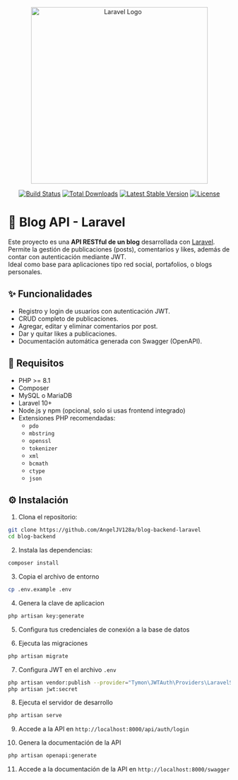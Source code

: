 <p align="center"><a href="https://laravel.com" target="_blank"><img src="https://raw.githubusercontent.com/laravel/art/master/logo-lockup/5%20SVG/2%20CMYK/1%20Full%20Color/laravel-logolockup-cmyk-red.svg" width="400" alt="Laravel Logo"></a></p>

<p align="center">
<a href="https://github.com/laravel/framework/actions"><img src="https://github.com/laravel/framework/workflows/tests/badge.svg" alt="Build Status"></a>
<a href="https://packagist.org/packages/laravel/framework"><img src="https://img.shields.io/packagist/dt/laravel/framework" alt="Total Downloads"></a>
<a href="https://packagist.org/packages/laravel/framework"><img src="https://img.shields.io/packagist/v/laravel/framework" alt="Latest Stable Version"></a>
<a href="https://packagist.org/packages/laravel/framework"><img src="https://img.shields.io/packagist/l/laravel/framework" alt="License"></a>
</p>

# 📰 Blog API - Laravel

Este proyecto es una **API RESTful de un blog** desarrollada con [Laravel](https://laravel.com/). Permite la gestión de publicaciones (posts), comentarios y likes, además de contar con autenticación mediante JWT.  
Ideal como base para aplicaciones tipo red social, portafolios, o blogs personales.

## ✨ Funcionalidades

- Registro y login de usuarios con autenticación JWT.
- CRUD completo de publicaciones.
- Agregar, editar y eliminar comentarios por post.
- Dar y quitar likes a publicaciones.
- Documentación automática generada con Swagger (OpenAPI).

## 🚀 Requisitos

- PHP >= 8.1
- Composer
- MySQL o MariaDB
- Laravel 10+
- Node.js y npm (opcional, solo si usas frontend integrado)
- Extensiones PHP recomendadas:
  - `pdo`
  - `mbstring`
  - `openssl`
  - `tokenizer`
  - `xml`
  - `bcmath`
  - `ctype`
  - `json`

## ⚙️ Instalación

1. Clona el repositorio:

```bash
git clone https://github.com/AngelJV128a/blog-backend-laravel
cd blog-backend
```
2. Instala las dependencias:

```bash
composer install
```

3. Copia el archivo de entorno

```bash
cp .env.example .env
```

4. Genera la clave de aplicacion
```bash	
php artisan key:generate
```

5. Configura tus credenciales de conexión a la base de datos

6. Ejecuta las migraciones 
```bash
php artisan migrate
```

7. Configura JWT en el archivo `.env`
```bash
php artisan vendor:publish --provider="Tymon\JWTAuth\Providers\LaravelServiceProvider"
php artisan jwt:secret
```

8. Ejecuta el servidor de desarrollo

```bash
php artisan serve
```

9. Accede a la API en `http://localhost:8000/api/auth/login`

10. Genera la documentación de la API

```bash
php artisan openapi:generate
```

11. Accede a la documentación de la API en `http://localhost:8000/swagger`
